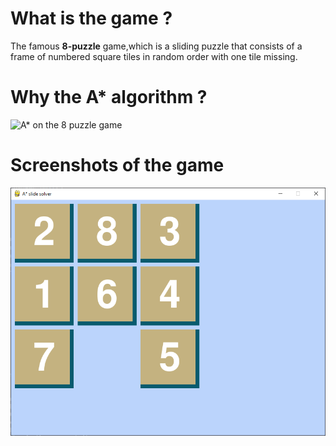 

# What is the game ?

The famous **8-puzzle** game,which is a sliding puzzle that consists of a frame of numbered square tiles in random order with one tile missing.

# Why the A* algorithm ?

![A* on the 8 puzzle game](https://miro.medium.com/max/819/1*Bz0qSCPmRb509DRYpYEEkQ.jpeg)


# Screenshots of the game

![This is an image](img/initial_state.png)

